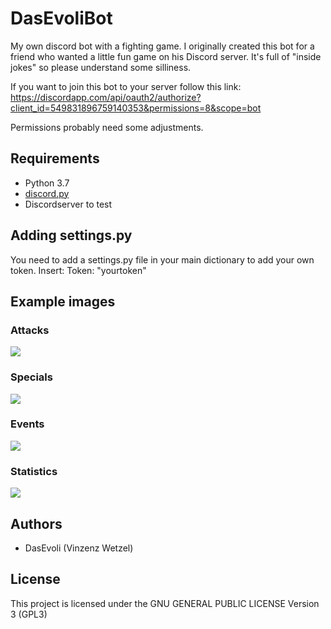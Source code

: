 # DasEvoliBot
My own discord bot with a fighting game. I originally created this bot for a friend who wanted a little fun game on his Discord server. It's full of "inside jokes" so please understand some silliness.

If you want to join this bot to your server follow this link: https://discordapp.com/api/oauth2/authorize?client_id=549831896759140353&permissions=8&scope=bot

Permissions probably need some adjustments. 

## Requirements
* Python 3.7
* [discord.py](https://github.com/Rapptz/discord.py)
* Discordserver to test

## Adding settings.py
You need to add a settings.py file in your main dictionary to add your own token.
Insert: Token: "yourtoken"

## Example images
### Attacks
![](https://i.imgur.com/4uwINSw.png)
### Specials
![](https://i.imgur.com/3xwYq90.png)
### Events
![](https://i.imgur.com/HaBO4Kv.png)
### Statistics
![](https://i.imgur.com/ZYi8KBw.png)

## Authors
* DasEvoli (Vinzenz Wetzel)

## License
This project is licensed under the GNU GENERAL PUBLIC LICENSE Version 3 (GPL3)